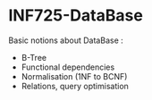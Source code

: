 # INF725-DataBase

<p> Basic notions about DataBase :
  <ul>
    <li> B-Tree</li>
    <li> Functional dependencies</li>
    <li> Normalisation (1NF to BCNF) </li>
    <li> Relations, query optimisation</li>
  </ul>
  </p>

